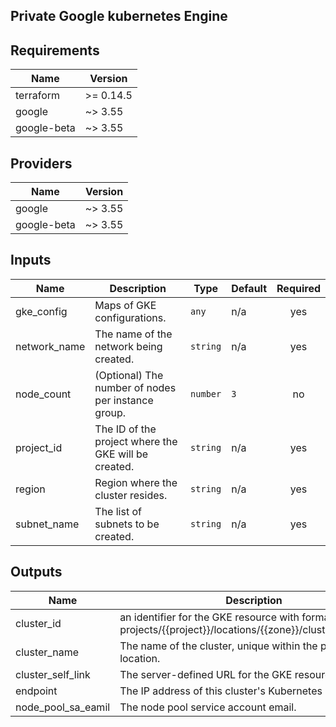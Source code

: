 ## Private Google kubernetes Engine 


<!-- BEGINNING OF PRE-COMMIT-TERRAFORM DOCS HOOK -->
## Requirements

| Name | Version |
|------|---------|
| terraform | >= 0.14.5 |
| google | ~> 3.55 |
| google-beta | ~> 3.55 |

## Providers

| Name | Version |
|------|---------|
| google | ~> 3.55 |
| google-beta | ~> 3.55 |

## Inputs

| Name | Description | Type | Default | Required |
|------|-------------|------|---------|:--------:|
| gke\_config | Maps of GKE configurations. | `any` | n/a | yes |
| network\_name | The name of the network being created. | `string` | n/a | yes |
| node\_count | (Optional) The number of nodes per instance group. | `number` | `3` | no |
| project\_id | The ID of the project where the GKE will be created. | `string` | n/a | yes |
| region | Region where the cluster resides. | `string` | n/a | yes |
| subnet\_name | The list of subnets to be created. | `string` | n/a | yes |

## Outputs

| Name | Description |
|------|-------------|
| cluster\_id | an identifier for the GKE resource with format projects/{{project}}/locations/{{zone}}/clusters/{{name}}. |
| cluster\_name | The name of the cluster, unique within the project and location. |
| cluster\_self\_link | The server-defined URL for the GKE resource. |
| endpoint | The IP address of this cluster's Kubernetes master. |
| node\_pool\_sa\_eamil | The node pool service account email. |

<!-- END OF PRE-COMMIT-TERRAFORM DOCS HOOK -->
